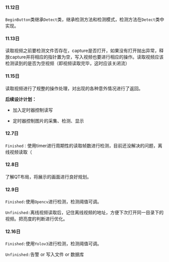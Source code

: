 #### 11.12日

`BeginButton`类继承`Detect`类，继承检测方法和检测模式，检测方法在`Detect`类中实现。



#### 11.13日

读取视频之前要检测文件否存在，capture是否打开，如果没有打开抛出异常，释放capture并将相应的指针置为空，写入视频也要进行相应的操作。读取视频应该检测读到的是否为空视频（即视频读取完毕，这时应该关闭流）



#### 11.15日

读取视频进行了规整的操作处理，对出现的各种意外情况进行了返回。

**后续设计计划：**

* 加入定时器控制读写

* 定时器控制图片的采集、检测、显示

  

#### 12.7日

`Finished：`使用timer进行周期性的读取帧数进行检测，目前还没解决的问题，离线视频读取（



#### 12.8日

了解QT布局，将展示的画面进行良好规划。



#### 12.9日

`Finished:`使用`Opencv`进行检测，检测阈值可调。

`Unfinished:`离线视频读取后，记住离线视频的地址，方便下次打开同一目录下的视频。把亮度的判断进行优化。



#### 12.16日

`Finished:`使用`Yolov3`进行检测，检测阈值可调。

`Unfinished:`告警 or 写入文件 or 数据库